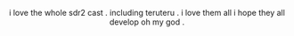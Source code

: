 <p align="center">
  i love the whole sdr2 cast . including teruteru . i love them all i hope they all develop oh my god .
</p>
